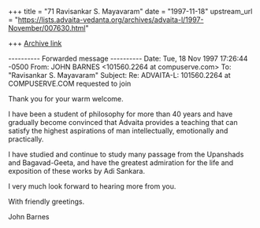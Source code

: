 +++
title = "71 Ravisankar S. Mayavaram"
date = "1997-11-18"
upstream_url = "https://lists.advaita-vedanta.org/archives/advaita-l/1997-November/007630.html"

+++
[Archive link](https://lists.advaita-vedanta.org/archives/advaita-l/1997-November/007630.html)

---------- Forwarded message ----------
Date: Tue, 18 Nov 1997 17:26:44 -0500
From: JOHN BARNES <101560.2264 at compuserve.com>
To: "Ravisankar S. Mayavaram" <msr at isc.tamu.edu>
Subject: Re: ADVAITA-L: 101560.2264 at COMPUSERVE.COM requested to join

Thank you for your warm welcome.

I have been a student of philosophy for more than 40 years and have
gradually become convinced that Advaita provides a teaching that can
satisfy the highest aspirations of man intellectually, emotionally and
practically.

I have studied and continue to study many passage from the Upanshads and
Bagavad-Geeta, and have the greatest admiration for the life and exposition
of these works by Adi Sankara.

I very much look forward to hearing more from you.

With friendly greetings.


John Barnes

